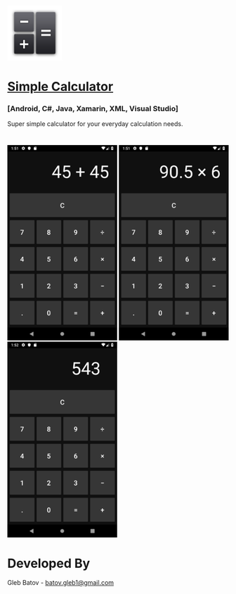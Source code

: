 <p align="left">
  <img src="https://github.com/glebbatov/SimpleCalculator/blob/master/iconNew.png?" width="125">
  <a target="_blank" href="https://play.google.com/store/apps/details?id=com.glebbatovsimplecalculator.SimpleCalculator"><h1>Simple Calculator</h1></a>
  <h3>[Android, C#, Java, Xamarin, XML, Visual Studio]</h3>
<p>
  
Super simple calculator for your everyday calculation needs.
#

<p>
<p align="left">
  <img src="https://github.com/glebbatov/SimpleCalculator/blob/master/1.png" width="250">
  <img src="https://github.com/glebbatov/SimpleCalculator/blob/master/2.png" width="250">
  <img src="https://github.com/glebbatov/SimpleCalculator/blob/master/3.png" width="250">
</p>

# Developed By
Gleb Batov - batov.gleb1@gmail.com

